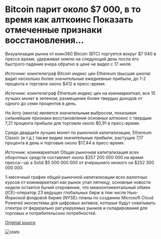 # Bitcoin парит около $7 000, в то время как алткоинс Показать отмеченные признаки восстановления...

Визуализация рынка от коин360 Bitcoin (BTC) торгуется вокруг $7 040 в прессе время, удерживая землю на следующий день после его быстрого падения вчера обратно в цене не видел с 17 июля.

Источник: коинтелеграф Bitcoin индекс цен Ethereum (высшая школа) видит несколько более значительные ежедневные прибыли, до 1-2 процента к торговле около $412 в пресс-время.

Источник: коинтелеграф Ethereum индекс цен на коинмаркеткап, все 15 лучших монет в зеленом, размещение более твердых доходов от одного до семи процентов в день.

На йоту (миота) является значительным выбросом, показывая сильнейшие признаки восстановления основных алткоинс с твердым 7,21 процента прибыли для торговли около $0,91 в пресс-время.

Среди двадцати лучших монет по рыночной капитализации, Ethereum Classic (и т.д.) также видим значительные прибыли, растущие 7,17 процента в день и торговые около $17,44 в пресс-время.

Источник: коинмаркеткап Общая рыночная капитализация всех оборотных средств составляет около $257 200 000 000 на время пресса--up a Solid $5 000 000 000 от вчерашнего низкого на $252 300 000 000.

1-месячный график общей рыночной капитализации всех валютных курсов от коинмаркеткап как рынок упал пятницу, основные новости недели остается бычий откровение, что межконтинентальный обмен (ICE)-оператор 23 ведущих глобальных бирж в том числе Нью-Йоркской фондовой бирже (NYSE)-планы по созданию Microsoft Cloud Powered экосистемы для цифровых активов, которые будут охватывать спектра от федерально регулируемых рынков и складирования для торговых и потребительских потребностей.

[Original source](https://cointelegraph.com/news/bitcoin-hovers-near-7-000-while-altcoins-show-marked-signs-of-recovery)

![stats](https://c.statcounter.com/11760860/0/a89fa40b/1/ "stats")